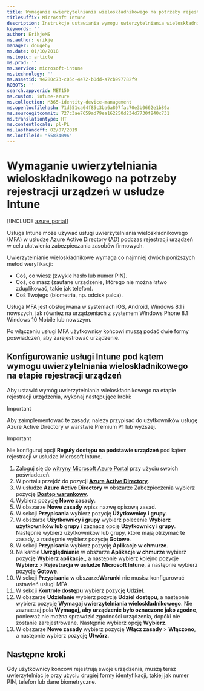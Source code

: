 ```yaml
---
title: Wymaganie uwierzytelniania wieloskładnikowego na potrzeby rejestracji urządzeń w usłudze Intune
titlesuffix: Microsoft Intune
description: Instrukcje ustawiania wymogu uwierzytelniania wieloskładnikowego w usłudze Azure AD do celów rejestracji urządzeń w usłudze Intune.
keywords: ''
author: ErikjeMS
ms.author: erikje
manager: dougeby
ms.date: 01/10/2018
ms.topic: article
ms.prod: ''
ms.service: microsoft-intune
ms.technology: ''
ms.assetid: 94280c73-c05c-4e72-b0dd-a7cb997782f9
ROBOTS: ''
search.appverid: MET150
ms.custom: intune-azure
ms.collection: M365-identity-device-management
ms.openlocfilehash: 71d551ca64f85c3ba6a807fac70e3b0662e1b89a
ms.sourcegitcommit: 727c3ae7659ad79ea162250d234d7730f840c731
ms.translationtype: HT
ms.contentlocale: pl-PL
ms.lasthandoff: 02/07/2019
ms.locfileid: "55834096"
---
```

# <a name="require-multi-factor-authentication-for-intune-device-enrollments"></a>Wymaganie uwierzytelniania wieloskładnikowego na potrzeby rejestracji urządzeń w usłudze Intune

[!INCLUDE [azure_portal](./includes/azure_portal.md)]

Usługa Intune może używać usługi uwierzytelniania wieloskładnikowego (MFA) w usłudze Azure Active Directory (AD) podczas rejestracji urządzeń w celu ułatwienia zabezpieczania zasobów firmowych.

Uwierzytelnianie wieloskładnikowe wymaga co najmniej dwóch poniższych metod weryfikacji:

- Coś, co wiesz (zwykle hasło lub numer PIN).
- Coś, co masz (zaufane urządzenie, którego nie można łatwo zduplikować, takie jak telefon).
- Coś Twojego (biometria, np. odcisk palca).

Usługa MFA jest obsługiwana w systemach iOS, Android, Windows 8.1 i nowszych, jak również na urządzeniach z systemem Windows Phone 8.1 Windows 10 Mobile lub nowszym.

Po włączeniu usługi MFA użytkownicy końcowi muszą podać dwie formy poświadczeń, aby zarejestrować urządzenie.

## <a name="configure-intune-to-require-multi-factor-authentication-at-device-enrollment"></a>Konfigurowanie usługi Intune pod kątem wymogu uwierzytelniania wieloskładnikowego na etapie rejestracji urządzeń

Aby ustawić wymóg uwierzytelniania wieloskładnikowego na etapie rejestracji urządzenia, wykonaj następujące kroki:

>[!Important]
>Aby zaimplementować te zasady, należy przypisać do użytkowników usługę Azure Active Directory w warstwie Premium P1 lub wyższej.

>[!Important]
>Nie konfiguruj opcji **Reguły dostępu na podstawie urządzeń** pod kątem rejestracji w usłudze Microsoft Intune.

1. Zaloguj się do [witryny Microsoft Azure Portal](https://portal.azure.com) przy użyciu swoich poświadczeń.
2. W portalu przejdź do pozycji **[Azure Active Directory](https://portal.azure.com/#blade/Microsoft_AAD_IAM/ActiveDirectoryMenuBlade/Overview)**.
3. W usłudze **Azure Active Directory** w obszarze Zabezpieczenia wybierz pozycję **[Dostęp warunkowy](https://portal.azure.com/#blade/Microsoft_AAD_IAM/ConditionalAccessBlade/Policies)**.
4. Wybierz pozycję **Nowe zasady**.
5. W obszarze **Nowe zasady** wpisz nazwę opisową zasad.
6. W sekcji **Przypisania** wybierz pozycję **Użytkownicy i grupy**.
7. W obszarze **Użytkownicy i grupy** wybierz polecenie **Wybierz użytkowników lub grupy** i zaznacz opcję **Użytkownicy i grupy**. Następnie wybierz użytkowników lub grupy, które mają otrzymać te zasady, a następnie wybierz pozycję **Gotowe**.
8. W sekcji **Przypisania** wybierz pozycję **Aplikacje w chmurze**.
9. Na karcie **Uwzględnianie** w obszarze **Aplikacje w chmurze** wybierz pozycję **Wybierz aplikacje,**, a następnie wybierz kolejno pozycje **Wybierz** > **Rejestracja w usłudze Microsoft Intune**, a następnie wybierz pozycję **Gotowe**.
10. W sekcji **Przypisania** w obszarze**Warunki** nie musisz konfigurować ustawień usługi MFA.
11. W sekcji **Kontrole dostępu** wybierz pozycję **Udziel**.
12. W obszarze **Udzielanie** wybierz pozycję **Udziel dostępu**, a następnie wybierz pozycję **Wymagaj uwierzytelniania wieloskładnikowego**. Nie zaznaczaj pola **Wymagaj, aby urządzenie było oznaczone jako zgodne**, ponieważ nie można sprawdzić zgodności urządzenia, dopóki nie zostanie zarejestrowane. Następnie wybierz opcję **Wybierz**.
13. W obszarze **Nowe zasady** wybierz pozycję **Włącz zasady** > **Włączono**, a następnie wybierz pozycję **Utwórz**.



## <a name="next-steps"></a>Następne kroki

Gdy użytkownicy końcowi rejestrują swoje urządzenia, muszą teraz uwierzytelniać je przy użyciu drugiej formy identyfikacji, takiej jak numer PIN, telefon lub dane biometryczne.
